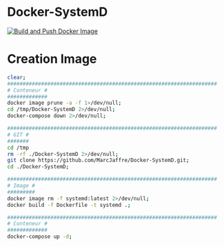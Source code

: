 # Docker-SystemD

[![Build and Push Docker Image](https://github.com/MarcJaffre/Docker-SystemD/actions/workflows/docker-image.yml/badge.svg?branch=main)](https://github.com/MarcJaffre/Docker-SystemD/actions/workflows/docker-image.yml)


# Creation Image
```bash
clear;
####################################################################
# Conteneur #
#############
docker image prune -a -f 1>/dev/null;
cd /tmp/Docker-SystemD 2>/dev/null;
docker-compose down 2>/dev/null;

####################################################################
# GIT #
#######
cd /tmp
rm -rf ./Docker-SystemD 2>/dev/null;
git clone https://github.com/MarcJaffre/Docker-SystemD.git;
cd ./Docker-SystemD;

####################################################################
# Image #
#########
docker image rm -f systemd:latest 2>/dev/null;
docker build -f Dockerfile -t systemd .;

####################################################################
# Conteneur #
#############
docker-compose up -d;
```
